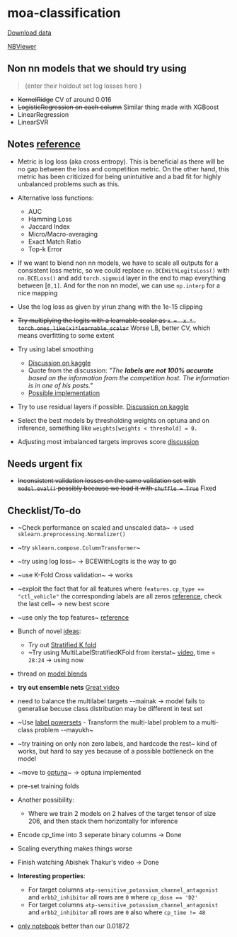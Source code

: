 # moa-classification
[Download data](https://www.kaggle.com/c/lish-moa/data)

[NBViewer](https://nbviewer.jupyter.org/github/Mainakdeb/moa-classification/blob/master/moa-classification.ipynb)

## Non nn models that we should try using 
> (enter their holdout set log losses here )
* ~~KernelRidge~~ CV of around 0.016
* ~~LogisticRegression on each column~~ Similar thing made with XGBoost
* LinearRegression
* LinearSVR

## Notes [reference](https://www.kaggle.com/c/lish-moa/discussion/184005)
* Metric is log loss (aka cross entropy). This is beneficial as there will be no gap between the loss and competition metric. On the other hand, this metric has been criticized for being unintuitive and a bad fit for highly unbalanced problems such as this.
* Alternative loss functions:
  * AUC
  * Hamming Loss
  * Jaccard Index
  * Micro/Macro-averaging
  * Exact Match Ratio
  * Top-k Error
  
 * If we want to blend non nn models, we have to scale all outputs for a consistent loss metric, so we could replace `nn.BCEWithLogitsLoss()` with `nn.BCELoss()` and add `torch.sigmoid` layer in the end to map everything between [`0,1]`. And for the non nn model, we can use `np.interp` for a nice mapping
 * Use the log loss as given by yirun zhang with the 1e-15 clipping
 * ~~Try multiplying the logits with a learnable scalar as `x =  x * torch.ones_like(x)*learnable_scalar`~~ Worse LB, better CV, which means overfitting to some extent 
 * Try using label smoothing
     * [Discussion on kaggle](https://www.kaggle.com/c/lish-moa/discussion/185593)
     * Quote from the discussion: *"The **labels are not 100% accurate** based on the information from the competition host. The information is in one of his posts."*
     * [Possible implementation](https://www.kaggle.com/c/siim-isic-melanoma-classification/discussion/166833)
 * Try to use residual layers if possible. [Discussion on kaggle](https://www.kaggle.com/c/lish-moa/discussion/189595)
 * Select the best models by thresholding weights on optuna and on inference, something like `weights[weights < threshold] = 0.`
 * Adjusting most imbalanced targets improves score [discussion](https://www.kaggle.com/c/lish-moa/discussion/191135)

## Needs urgent fix
* ~~Inconsistent validation losses on the same validation set with `model.eval()` possibly because we load it with `shuffle = True`~~ Fixed 

## Checklist/To-do
* ~Check performance on scaled and unscaled data~ -> used `sklearn.preprocessing.Normalizer()`
* ~try `sklearn.compose.ColumnTransformer`~
* ~try using log loss~ -> BCEWithLogits is the way to go 
* ~use K-Fold Cross validation~  -> works 
* ~exploit the fact that for all features where `features.cp_type ==  "ctl_vehicle"` the corresponding labels are all zeros [reference](https://www.kaggle.com/nicohrubec/pytorch-multilabel-neural-network), check the last cell~ -> new best score
* ~use only the top features~ [reference](https://www.kaggle.com/simakov/keras-multilabel-neural-network-v1-2)
* Bunch of novel [ideas](https://www.kaggle.com/c/lish-moa/discussion/183377): 
  * Try out [Stratified K fold](https://scikit-learn.org/stable/modules/generated/sklearn.model_selection.StratifiedKFold.html)
  * ~Try using MultiLabelStratifiedKFold from iterstat~ [video](https://youtu.be/VRVit0-0AXE?t=1704), time = `28:24` -> using now  
  
* thread on [model blends](https://www.kaggle.com/c/lish-moa/discussion/185650)
* **try out ensemble nets** [Great video](https://www.youtube.com/watch?v=TuIgtitqJho&t=1779s)
* need to balance the multilabel targets --mainak -> model fails to generalise becuse class distribution may be different in test set
* ~Use [label powersets](http://scikit.ml/api/skmultilearn.problem_transform.lp.html) - Transform the multi-label problem to a multi-class problem --mayukh~
* ~try training on only non zero labels, and hardcode the rest~ kind of works, but hard to say yes because of a possible bottleneck on the model
* ~move to [optuna](https://optuna.org/)~ -> optuna implemented
* pre-set training folds
* Another possibility:
    * Where we train 2 models on 2 halves of the target tensor of size 206, and then stack them horizontally for inference 
* Encode cp_time into 3 seperate binary columns -> Done
* Scaling everything makes things worse
* Finish watching Abishek Thakur's video -> Done

* **Interesting properties**:
    * For target columns `atp-sensitive_potassium_channel_antagonist` and `erbb2_inhibitor` all rows are `0` where `cp_dose == 'D2'`
    * For target columns `atp-sensitive_potassium_channel_antagonist` and `erbb2_inhibitor` all rows are `0` also where `cp_time != 48`
* [only notebook](https://www.kaggle.com/utkukubilay/pytorch-moa-0-01867) better than our 0.01872
